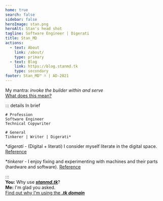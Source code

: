 ```yaml
---
home: true
search: false
sidebar: false
heroImage: stan.png
heroAlt: Stan's head shot
tagline: Software Engineer | Digerati
title: Stan_MD
actions:
  - text: About
    link: /about/
    type: primary
  - text: Blog
    link: https://blog.stanmd.tk
    type: secondary
footer: Stan_MD™ ה | AD-2021
---
```


<div class="center">
My mantra: <i>invoke the builder within and serve</i>
<br>
<a href="/about#">What does this mean?</a>
</div>

<div class="center">

::: details In brief

<CodeGroupItem title="" active>

```md:no-line-numbers
# Profession
Software Engineer
Technical Copywriter

# General
Tinkerer | Writer | Digerati*
```

</CodeGroupItem>

<div class="center">
  *<i>digerati</i> - (Digital + literati) I consider myself literate in the digital space.
  <a href="https://en.wikipedia.org/wiki/Digerati#:~:text=The%20digerati%20(or%20digirati)%20are,glitterati%20(glitter%20and%20literati).">Reference</a>

  *<i>tinkerer</i> - I enjoy fixing and experimenting with machines and their parts (hardware and software).
  <a href="https://www.vocabulary.com/dictionary/tinkerer">Reference</a>
</div>
:::
</div>

<!-- TODO -->
<!-- Create post or Delete this -->
<div class="center">
  <b>You:</b> Why use <b><i><u>stanmd.tk</u></i></b>?
  <br>
  <b>Me:</b> I'm glad you asked.
  <br>
  <a href="">Find out why I'm using the <b><i><u>.tk domain</u></i></b></a>
</div>

<br>
<br>
<br>
